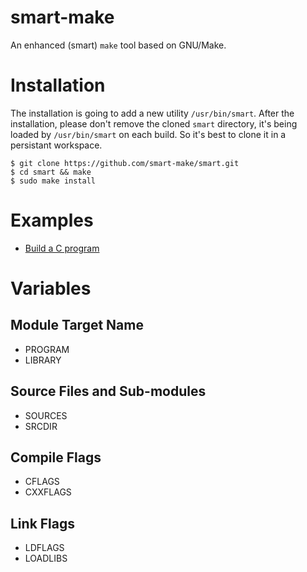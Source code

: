 smart-make
==========

An enhanced (smart) `make` tool based on GNU/Make.

Installation
============

The installation is going to add a new utility `/usr/bin/smart`. After the installation, please don't
remove the cloned `smart` directory, it's being loaded by `/usr/bin/smart` on each build. So it's best
to clone it in a persistant workspace.

```shell
$ git clone https://github.com/smart-make/smart.git
$ cd smart && make
$ sudo make install
```

Examples
========

  * [Build a C program](examples/build-c-program)

Variables
=========

Module Target Name
------------------
  * PROGRAM
  * LIBRARY

Source Files and Sub-modules
----------------------------
  * SOURCES
  * SRCDIR

Compile Flags
-------------
  * CFLAGS
  * CXXFLAGS

Link Flags
----------
  * LDFLAGS
  * LOADLIBS
